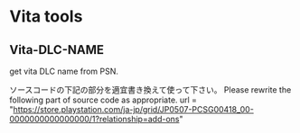 # Vita tools

## Vita-DLC-NAME
get vita DLC name from PSN.

ソースコードの下記の部分を適宜書き換えて使って下さい。
Please rewrite the following part of source code as appropriate.
url = "https://store.playstation.com/ja-jp/grid/JP0507-PCSG00418_00-0000000000000000/1?relationship=add-ons"
